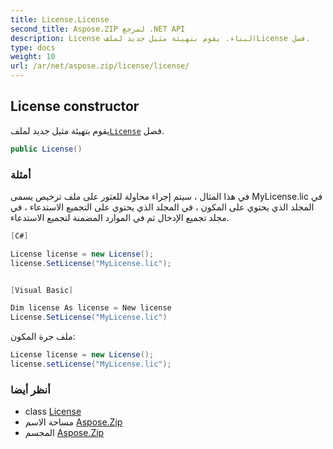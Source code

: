```yaml
---
title: License.License
second_title: Aspose.ZIP لمرجع .NET API
description: License البناء. يقوم بتهيئة مثيل جديد لملفLicense فصل.
type: docs
weight: 10
url: /ar/net/aspose.zip/license/license/
---
```

## License constructor

يقوم بتهيئة مثيل جديد لملف[`License`](../) فصل.

```csharp
public License()
```

### أمثلة

في هذا المثال ، سيتم إجراء محاولة للعثور على ملف ترخيص يسمى MyLicense.lic في المجلد الذي يحتوي على  المكون ، في المجلد الذي يحتوي على التجميع الاستدعاء ، في مجلد تجميع الإدخال ثم في الموارد المضمنة لتجميع الاستدعاء.

```csharp
[C#]

License license = new License();
license.SetLicense("MyLicense.lic");


[Visual Basic]

Dim license As license = New license
License.SetLicense("MyLicense.lic")
```

ملف جرة المكون:

```csharp
License license = new License();
license.setLicense("MyLicense.lic");
```

### أنظر أيضا

* class [License](../)
* مساحة الاسم [Aspose.Zip](../../license/)
* المجسم [Aspose.Zip](../../../)


